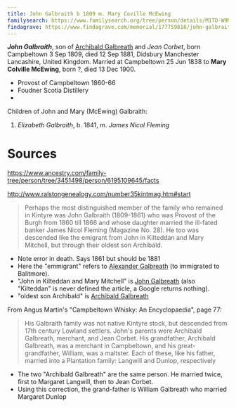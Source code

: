 ```yaml
---
title: John Galbraith b 1809 m. Mary Coville McEwing
familysearch: https://www.familysearch.org/tree/person/details/M1TD-W9M
findagrave: https://www.findagrave.com/memorial/177759816/john-galbraith
---
```

***John Galbraith***, son of [Archibald Galbreath](galbreath-archibald-1760.md) and *Jean Corbet*, born Campbeltown 3 Sep 1809, died 12 Sep 1881, Didsbury Manchester Lancashire, United Kingdom.  Married at Campbeltown 25 Jun 1838 to **Mary Colville McEwing**, born ?, died 13 Dec 1900.

- Provost of Campbeltown 1860-66
- Foudner Scotia Distillery
- 
Children of John and Mary (McEwing) Galbraith:

1. *Elizabeth Galbraith*, b. 1841, m. *James Nicol Fleming* 

# Sources

https://www.ancestry.com/family-tree/person/tree/3451498/person/6195109645/facts

http://www.ralstongenealogy.com/number35kintmag.htm#start

> Perhaps the most distinguished member of the family who remained 
> in Kintyre was John Galbraith (1809-1861) who was Provost of
> the Burgh from 1860 till 1866 and whose daughter married the 
> ill-fated banker James Nicol Fleming (Magazine No. 28).
> He too was descended like the emigrant from John in Kilteddan 
> and Mary Mitchell, but through their oldest son Archibald. 

- Note error in death.  Says 1861 but should be 1881
- Here the "emmigrant" refers to [Alexander Galbreath](galbreath-alexander-1753.md) (to immigrated to Balitmore).
- "John in Kilteddan and Mary Mitchell" is [John Galbreath](galbreath-john-1680.md) (also "Kilteddan" is never defined the article, a Google returns nothing).
- "oldest son Archibald" is [Archibald Galbreath](galbreath-archibald-1708.md)

From Angus Martin's "Campbeltown Whisky: An Encyclopaedia", page 77:

> His Galbraith family was not native Kintyre stock,
> but descended from  17th century Lowland settlers. John's
> parents were Archibald Galbreath, merchant, and Jean
> Corbet. His grandfather, Archibald Galbreath, was a 
> merchant in Campbeltown, and his great-grandfather,
> William, was a maltster. Each of these, like his father,
> married into a Plantation family: Langwill and Dunlop,
> respectively

- The two "Archibald Galbreath" are the same person.  He married twice, first to Margaret Langwill, then to Jean Corbet.
- Using this correction, the grand-father is William Galbreath who married Margaret Dunlop

